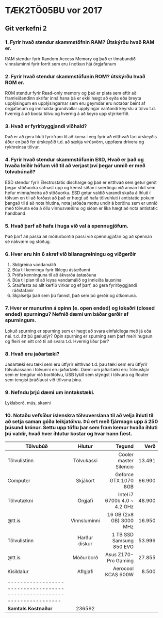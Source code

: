 # TÆK2TÖ05BU vor 2017
## Git verkefni 2
### 1. Fyrir hvað stendur skammstöfnin RAM? Útskýrðu hvað RAM er.
RAM stendur fyrir Random Access Memory og það er tímabundið vinnsluminni fyrir forrit sem eru í notkun hjá örgjafanum
### 2. Fyrir hvað stendur skammstöfunin ROM? útskýrðu hvað ROM er.
ROM stendur fyrir Read-only memory og það er plata sem eftir að framleiðandinn skrifar inná hana þá er ekki hægt að eyða eða breyta upplýsingum en upplýsingarnar sem eru geymdar eru notaðar beint af örgjafanum og innihalda grundvallar upplýingar varðandi keyrslu á tölvu t.d. hvernig á að boota tölvu og hvernig á að keyra upp stýrikerfið.
### 3. Hvað er fyrirbyggjandi viðhald?
Það er að gera hluti fyrirfram til að koma í veg fyrir að eitthvað fari úrskeyðis áður en það fer úrskeyðið t.d. að sækja vírúsvörn, uppfæra drivera og rykhreinsa tölvur.
### 4. Fyrir hvað stendur skammstöfunin ESD, Hvað er það og hvaða leiðir höfum við til að verjast því þegar unnið er með tölvubúnað?
ESD stendur fyrir Electrostatic discharge og það er eitthvað sem getur gerst þegar stöðuorka safnast upp og kemst síðan í snertingu við annan hlut sem hefur minna/meira að stöðuorku. ESD getur valdið varandi skaða á íhluti í tölvum en til að forðast að það er hægt að hafa tölvuhluti í antistatic pokum þangað til á að nota hlutina, nota jarðaða mottu undir á borðinu sem er unnið með tölvuna eða á öllu vinnusvæðinu og síðan er líka hægt að nota antistatic handband.
### 5. Hvað þarf að hafa í huga við val á spennugjöfum.
Það þarf að passa að móðurborðið passi við spennugjafan og að spennan sé nákvæm og stöðug.
### 6. Hver eru hin 6 skref við bilanagreiningu og viðgerðir
1. Skilgreina vandamálið
2. Búa til kenningu fyrir líklegu ástæðunni
3. Prófa kenninguna til að ákvarða ástæðuna
4. Búa til plan til að leysa vandamálið og innleiða lausnina
5. Staðfesta að allt kerfið virkar og ef þarf, að gera fyrirbyggjandi ráðstafanir
6. Skjalsetja það sem þú fannst, það sem þú gerðir og útkomuna.

### 7. Hver er munurinn á opinn (e. open ended) og lokaðri (closed ended) spurningu? Nefnið dæmi um báðar gerðir af spurningum. 
Lokuð spurning er spurning sem er hægt að svara einfaldlega með já eða nei. t.d. átt þú gæludýr? Opin spurning er spurning sem þarf meiri hugsun og fleiri en eitt orð til að svara t.d. Hvernig líður þér?
### 8. Hvað eru jaðartæki?
Jaðartæki eru tæki sem eru útfyrir eitthvað t.d. þau tæki sem eru útfyrir tölvukassann í tölvunni eru jaðartæki. Dæmi um jaðartæki eru Tölvuskjár sem er tengdur við borðtölvu, USB lykill sem stýngst í tölvuna og Router sem tengist þráðlaust við tölvuna þína. 
### 9. Nefndu þrjú dæmi um inntakstæki.
Lyklaborð, mús, skanni
### 10. Notaðu vefsíður íslenskra tölvuverslana til að velja íhluti til að setja saman góða leikjatölvu. Þú ert með fjármagn upp á 250 þúsund krónur. Settu upp töflu þar sem fram kemur hvaða íhluti þú valdir, hvað hver íhlutur kostar og hvar hann fæst.
| Tölvubúð	| Hlutur	| Tegund			| Verð	|
|---------------|:-------------:|-----------------------------:	|------:|
| Tölvulistinn	| Tölvukassi	| Cooler master Silencio	| 13.491|
| Computer	| Skjákort	| Geforce GTX 1070 8GB		| 66.900|
| Tölvutækni	| Örgjafi	| Intel i7 6700k 4.0 ~ 4.2 GHz 	| 48.900|
| @tt.is	| Vinnsluminni	| 16 GB (2x8 GB) 3000 MHz	| 16.950|
| Tölvulistinn	| Harður diskur	| 1 TB SSD Samsung 850 EVO 	| 53.996|
| @tt.is	| Móðurborð	| Asus Z170-Pro Gaming		| 27.855|
| Kísildalur	| Aflgjafi	| Aerocool KCAS 600W		| 8.500	|
|-----------------------------------------------------------------------|
|**Samtals Kostnaður**		|				 236592
